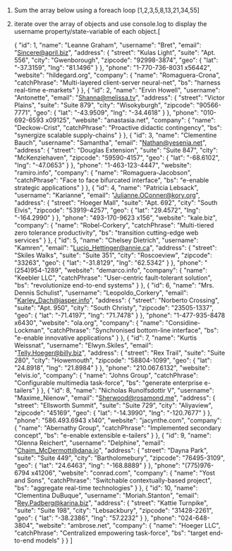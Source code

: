 1. Sum the array below using a foreach loop [1,2,3,5,8,13,21,34,55]
   

2.  iterate over the array of objects and use console.log to display the username property/state-variable of each object.[
   
     {
       "id": 1,
       "name": "Leanne Graham",
       "username": "Bret",
       "email": "Sincere@april.biz",
       "address": {
         "street": "Kulas Light",
         "suite": "Apt. 556",
         "city": "Gwenborough",
         "zipcode": "92998-3874",
         "geo": {
           "lat": "-37.3159",
           "lng": "81.1496"
         }
       },
       "phone": "1-770-736-8031 x56442",
       "website": "hildegard.org",
       "company": {
         "name": "Romaguera-Crona",
         "catchPhrase": "Multi-layered client-server neural-net",
         "bs": "harness real-time e-markets"
       }
     },
     {
       "id": 2,
       "name": "Ervin Howell",
       "username": "Antonette",
       "email": "Shanna@melissa.tv",
       "address": {
         "street": "Victor Plains",
         "suite": "Suite 879",
         "city": "Wisokyburgh",
         "zipcode": "90566-7771",
         "geo": {
           "lat": "-43.9509",
           "lng": "-34.4618"
         }
       },
       "phone": "010-692-6593 x09125",
       "website": "anastasia.net",
       "company": {
         "name": "Deckow-Crist",
         "catchPhrase": "Proactive didactic contingency",
         "bs": "synergize scalable supply-chains"
       }
     },
     {
       "id": 3,
       "name": "Clementine Bauch",
       "username": "Samantha",
       "email": "Nathan@yesenia.net",
       "address": {
         "street": "Douglas Extension",
         "suite": "Suite 847",
         "city": "McKenziehaven",
         "zipcode": "59590-4157",
         "geo": {
           "lat": "-68.6102",
           "lng": "-47.0653"
         }
       },
       "phone": "1-463-123-4447",
       "website": "ramiro.info",
       "company": {
         "name": "Romaguera-Jacobson",
         "catchPhrase": "Face to face bifurcated interface",
         "bs": "e-enable strategic applications"
       }
     },
     {
       "id": 4,
       "name": "Patricia Lebsack",
       "username": "Karianne",
       "email": "Julianne.OConner@kory.org",
       "address": {
         "street": "Hoeger Mall",
         "suite": "Apt. 692",
         "city": "South Elvis",
         "zipcode": "53919-4257",
         "geo": {
           "lat": "29.4572",
           "lng": "-164.2990"
         }
       },
       "phone": "493-170-9623 x156",
       "website": "kale.biz",
       "company": {
         "name": "Robel-Corkery",
         "catchPhrase": "Multi-tiered zero tolerance productivity",
         "bs": "transition cutting-edge web services"
       }
     },
     {
       "id": 5,
       "name": "Chelsey Dietrich",
       "username": "Kamren",
       "email": "Lucio_Hettinger@annie.ca",
       "address": {
         "street": "Skiles Walks",
         "suite": "Suite 351",
         "city": "Roscoeview",
         "zipcode": "33263",
         "geo": {
           "lat": "-31.8129",
           "lng": "62.5342"
         }
       },
       "phone": "(254)954-1289",
       "website": "demarco.info",
       "company": {
         "name": "Keebler LLC",
         "catchPhrase": "User-centric fault-tolerant solution",
         "bs": "revolutionize end-to-end systems"
       }
     },
     {
       "id": 6,
       "name": "Mrs. Dennis Schulist",
       "username": "Leopoldo_Corkery",
       "email": "Karley_Dach@jasper.info",
       "address": {
         "street": "Norberto Crossing",
         "suite": "Apt. 950",
         "city": "South Christy",
         "zipcode": "23505-1337",
         "geo": {
           "lat": "-71.4197",
           "lng": "71.7478"
         }
       },
       "phone": "1-477-935-8478 x6430",
       "website": "ola.org",
       "company": {
         "name": "Considine-Lockman",
         "catchPhrase": "Synchronised bottom-line interface",
         "bs": "e-enable innovative applications"
       }
     },
     {
       "id": 7,
       "name": "Kurtis Weissnat",
       "username": "Elwyn.Skiles",
       "email": "Telly.Hoeger@billy.biz",
       "address": {
         "street": "Rex Trail",
         "suite": "Suite 280",
         "city": "Howemouth",
         "zipcode": "58804-1099",
         "geo": {
           "lat": "24.8918",
           "lng": "21.8984"
         }
       },
       "phone": "210.067.6132",
       "website": "elvis.io",
       "company": {
         "name": "Johns Group",
         "catchPhrase": "Configurable multimedia task-force",
         "bs": "generate enterprise e-tailers"
       }
     },
     {
       "id": 8,
       "name": "Nicholas Runolfsdottir V",
       "username": "Maxime_Nienow",
       "email": "Sherwood@rosamond.me",
       "address": {
         "street": "Ellsworth Summit",
         "suite": "Suite 729",
         "city": "Aliyaview",
         "zipcode": "45169",
         "geo": {
           "lat": "-14.3990",
           "lng": "-120.7677"
         }
       },
       "phone": "586.493.6943 x140",
       "website": "jacynthe.com",
       "company": {
         "name": "Abernathy Group",
         "catchPhrase": "Implemented secondary concept",
         "bs": "e-enable extensible e-tailers"
       }
     },
     {
       "id": 9,
       "name": "Glenna Reichert",
       "username": "Delphine",
       "email": "Chaim_McDermott@dana.io",
       "address": {
         "street": "Dayna Park",
         "suite": "Suite 449",
         "city": "Bartholomebury",
         "zipcode": "76495-3109",
         "geo": {
           "lat": "24.6463",
           "lng": "-168.8889"
         }
       },
       "phone": "(775)976-6794 x41206",
       "website": "conrad.com",
       "company": {
         "name": "Yost and Sons",
         "catchPhrase": "Switchable contextually-based project",
         "bs": "aggregate real-time technologies"
       }
     },
     {
       "id": 10,
       "name": "Clementina DuBuque",
       "username": "Moriah.Stanton",
       "email": "Rey.Padberg@karina.biz",
       "address": {
         "street": "Kattie Turnpike",
         "suite": "Suite 198",
         "city": "Lebsackbury",
         "zipcode": "31428-2261",
         "geo": {
           "lat": "-38.2386",
           "lng": "57.2232"
         }
       },
       "phone": "024-648-3804",
       "website": "ambrose.net",
       "company": {
         "name": "Hoeger LLC",
         "catchPhrase": "Centralized empowering task-force",
         "bs": "target end-to-end models"
       }
     }
   ]
